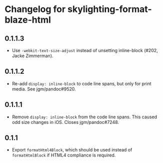 # Changelog for skylighting-format-blaze-html

## 0.1.1.3

  * Use `-webkit-text-size-adjust` instead of unsetting
    inline-block (#202, Jacke Zimmerman).

## 0.1.1.2

* Re-add `display: inline-block` to code line spans, but only
  for print media. See jgm/pandoc#9520.

## 0.1.1.1

* Remove `display: inline-block` from the code line spans.  This
  caused odd size changes in iOS.  Closes jgm/pandoc#7248.

## 0.1.1

* Export `formatHtml4Block`, which should be used instead of
  `formatHtmlBlock` if HTML4 compliance is required.

